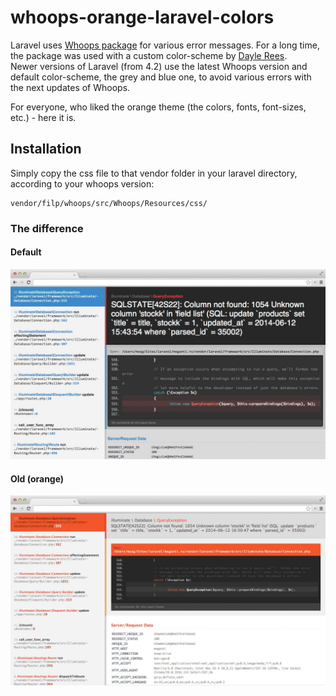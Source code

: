 whoops-orange-laravel-colors
============================

Laravel uses [Whoops package](https://github.com/filp/whoops "Whoops package") for various error messages. For a long time, the package was used with a custom color-scheme by [Dayle Rees](https://twitter.com/daylerees "Dayle Rees").  
Newer versions of Laravel (from 4.2) use the latest Whoops version and default color-scheme, the grey and blue one,
to avoid various errors with the next updates of Whoops.

For everyone, who liked the orange theme (the colors, fonts, font-sizes, etc.) - here it is.

## Installation
Simply copy the css file to that vendor folder in your laravel directory, according to your whoops version:
~~~
vendor/filp/whoops/src/Whoops/Resources/css/
~~~

### The difference
#### Default
![alt text](photos/was-frame.jpg "Default")
#### Old (orange)
![alt text](photos/now-frame.jpg "Orange")

